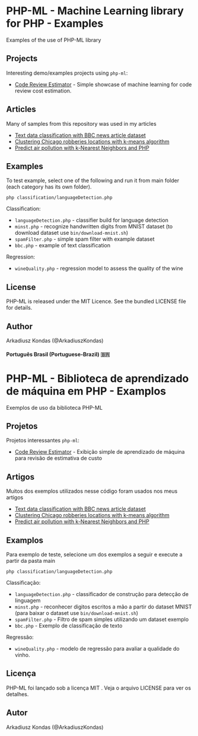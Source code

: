 # PHP-ML - Machine Learning library for PHP - Examples

Examples of the use of PHP-ML library

## Projects

Interesting demo/examples projects using `php-ml`:

* [Code Review Estimator](https://github.com/akondas/code-review-estimator) - Simple showcase of machine learning for code review cost estimation.

## Articles

Many of samples from this repository was used in my articles

 * [Text data classification with BBC news article dataset](https://arkadiuszkondas.com/text-data-classification-with-bbc-news-article-dataset/)
 * [Clustering Chicago robberies locations with k-means algorithm](https://arkadiuszkondas.com/clustering-chicago-robberies-locations-with-k-means-algorithm/)
 * [Predict air pollution with k-Nearest Neighbors and PHP](https://arkadiuszkondas.com/predict-air-pollution-with-k-nearest-neighbors-and-php/)

## Examples

To test example, select one of the following and run it from main folder (each category has its own folder).

```
php classification/languageDetection.php
```

Classification:

* `languageDetection.php` - classifier build for language detection
* `minst.php` - recognize handwritten digits from MNIST dataset (to download dataset use `bin/download-mnist.sh`)
* `spamFilter.php` - simple spam filter with example dataset
* `bbc.php` - example of text classification

Regression:

* `wineQuality.php` - regression model to assess the quality of the wine 

## License

PHP-ML is released under the MIT Licence. See the bundled LICENSE file for details.

## Author

Arkadiusz Kondas (@ArkadiuszKondas)


<h4> Português Brasil (Portuguese-Brazil) 🇧🇷 </h4>

# PHP-ML - Biblioteca de aprendizado de máquina em PHP - Examplos

Exemplos de uso da biblioteca PHP-ML 

## Projetos

Projetos interessantes `php-ml`:

* [Code Review Estimator](https://github.com/akondas/code-review-estimator) - Exibição simple de aprendizado de máquina para revisão de estimativa de custo

## Artigos

Muitos dos exemplos utilizados nesse código foram usados nos meus artigos

 * [Text data classification with BBC news article dataset](https://arkadiuszkondas.com/text-data-classification-with-bbc-news-article-dataset/)
 * [Clustering Chicago robberies locations with k-means algorithm](https://arkadiuszkondas.com/clustering-chicago-robberies-locations-with-k-means-algorithm/)
 * [Predict air pollution with k-Nearest Neighbors and PHP](https://arkadiuszkondas.com/predict-air-pollution-with-k-nearest-neighbors-and-php/)

## Examplos

Para exemplo de teste, selecione um dos exemplos a seguir e execute a partir da pasta main

```
php classification/languageDetection.php
```

Classificação:

* `languageDetection.php` - classificador de construção para detecção de linguagem 
* `minst.php` - reconhecer digitos escritos a mão a partir do dataset MNIST (para baixar o dataset use `bin/download-mnist.sh`)
* `spamFilter.php` - Filtro de spam simples utilizando um dataset exemplo 
* `bbc.php` - Exemplo de classificação de texto

Regressão:

* `wineQuality.php` - modelo de regressão para avaliar a qualidade do vinho.

## Licença

PHP-ML foi lançado sob a licença MIT . Veja o arquivo LICENSE para ver os detalhes.

## Autor

Arkadiusz Kondas (@ArkadiuszKondas)


